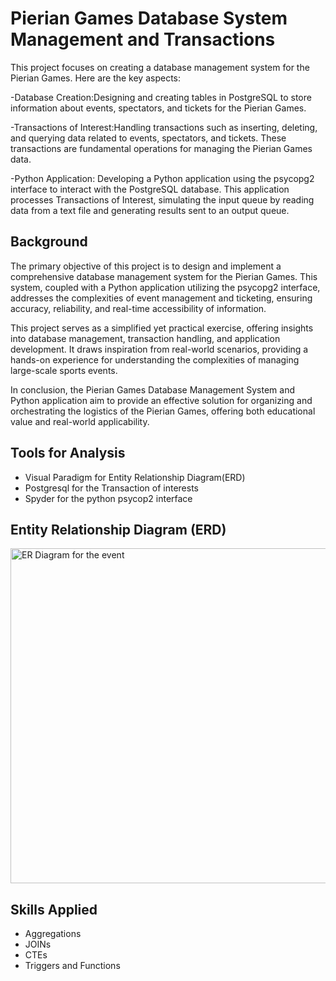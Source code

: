# Pierian Games Database System Management and Transactions
This project focuses on creating a database management system for the Pierian Games. Here are the key aspects:

-Database Creation:Designing and creating tables in PostgreSQL to store information about events, spectators, and tickets for the Pierian Games.

-Transactions of Interest:Handling transactions such as inserting, deleting, and querying data related to events, spectators, and tickets. These transactions are fundamental  operations for managing the Pierian Games data.

-Python Application: Developing a Python application using the psycopg2 interface to interact with the PostgreSQL database. This application processes Transactions of Interest, simulating the input queue by reading data from a text file and generating results sent to an output queue.

## **Background**
The primary objective of this project is to design and implement a comprehensive database management system for the Pierian Games. This system, coupled with a Python application utilizing the psycopg2 interface, addresses the complexities of event management and ticketing, ensuring accuracy, reliability, and real-time accessibility of information.

This project serves as a simplified yet practical exercise, offering insights into database management, transaction handling, and application development. It draws inspiration from real-world scenarios, providing a hands-on experience for understanding the complexities of managing large-scale sports events.

In conclusion, the Pierian Games Database Management System and Python application aim to provide an effective solution for organizing and orchestrating the logistics of the Pierian Games, offering both educational value and real-world applicability.

## **Tools for Analysis**
- Visual Paradigm for Entity Relationship Diagram(ERD)
- Postgresql for the Transaction of interests
- Spyder for the python psycop2 interface


## **Entity Relationship Diagram (ERD)**

<img width="536" alt="ER Diagram for the event" src="https://github.com/Chibuzorn/Pierian-Games-Database-System-Management-and-Transactions./assets/150259239/daedea31-2c4d-413b-98b6-ae737a3006db">

## **Skills Applied**
- Aggregations
- JOINs
- CTEs
- Triggers and Functions



